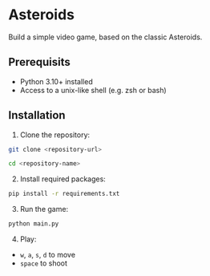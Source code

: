 # Asteroids
Build a simple video game, based on the classic Asteroids.

## Prerequisits
+ Python 3.10+ installed
+ Access to a unix-like shell (e.g. zsh or bash)

## Installation
1. Clone the repository:

```bash
git clone <repository-url>
```

```bash
cd <repository-name>
```

2. Install required packages:

```bash
pip install -r requirements.txt
```

3. Run the game:

```bash
python main.py
```

4. Play:
+ `w`, `a`, `s`, `d` to move
+ `space` to shoot

